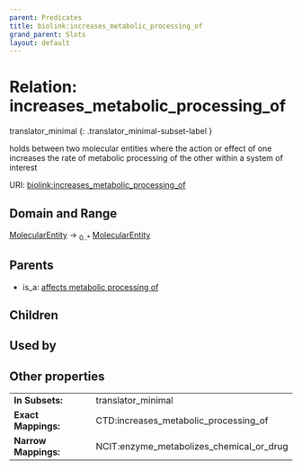 ```yaml
---
parent: Predicates
title: biolink:increases_metabolic_processing_of
grand_parent: Slots
layout: default
---
```


# Relation: increases_metabolic_processing_of

translator_minimal
{: .translator_minimal-subset-label }


holds between two molecular entities where the action or effect of one increases the rate of metabolic processing of the other within a system of interest

URI: [biolink:increases_metabolic_processing_of](https://w3id.org/biolink/vocab/increases_metabolic_processing_of)

## Domain and Range

[MolecularEntity](MolecularEntity.md) ->  <sub>0..*</sub> [MolecularEntity](MolecularEntity.md)

## Parents

 *  is_a: [affects metabolic processing of](affects_metabolic_processing_of.md)

## Children


## Used by


## Other properties

|  |  |  |
| --- | --- | --- |
| **In Subsets:** | | translator_minimal |
| **Exact Mappings:** | | CTD:increases_metabolic_processing_of |
| **Narrow Mappings:** | | NCIT:enzyme_metabolizes_chemical_or_drug |

